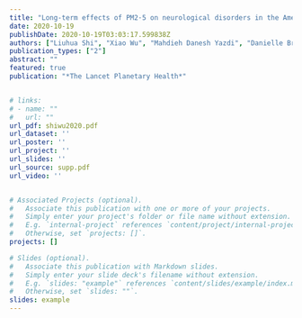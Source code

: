 ```yaml
---
title: "Long-term effects of PM2·5 on neurological disorders in the American Medicare population: a longitudinal cohort study"
date: 2020-10-19
publishDate: 2020-10-19T03:03:17.599838Z
authors: ["Liuhua Shi", "Xiao Wu", "Mahdieh Danesh Yazdi", "Danielle Braun", "Yara Abu Awad", "Yaguang Wei", "Pengfei Liu", "Qian Di", "Yun Wang", "Joel Schwartz", "Francesca Dominici", "Marianthi-Anna Kioumourtzoglou", "Antonella Zanobetti"]
publication_types: ["2"]
abstract: ""
featured: true
publication: "*The Lancet Planetary Health*"


# links:
# - name: ""
#   url: ""
url_pdf: shiwu2020.pdf
url_dataset: ''
url_poster: ''
url_project: ''
url_slides: ''
url_source: supp.pdf
url_video: ''


# Associated Projects (optional).
#   Associate this publication with one or more of your projects.
#   Simply enter your project's folder or file name without extension.
#   E.g. `internal-project` references `content/project/internal-project/index.md`.
#   Otherwise, set `projects: []`.
projects: []

# Slides (optional).
#   Associate this publication with Markdown slides.
#   Simply enter your slide deck's filename without extension.
#   E.g. `slides: "example"` references `content/slides/example/index.md`.
#   Otherwise, set `slides: ""`.
slides: example
---
```


